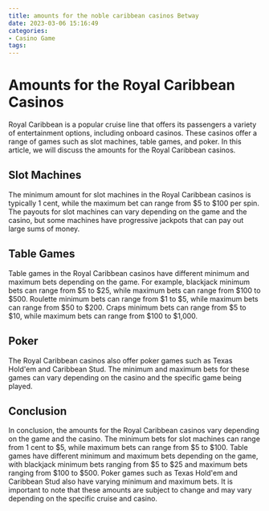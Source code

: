 ```yaml
---
title: amounts for the noble caribbean casinos Betway
date: 2023-03-06 15:16:49
categories:
- Casino Game
tags:
---
```

# Amounts for the Royal Caribbean Casinos

Royal Caribbean is a popular cruise line that offers its passengers a variety of entertainment options, including onboard casinos. These casinos offer a range of games such as slot machines, table games, and poker. In this article, we will discuss the amounts for the Royal Caribbean casinos.

## Slot Machines

The minimum amount for slot machines in the Royal Caribbean casinos is typically 1 cent, while the maximum bet can range from $5 to $100 per spin. The payouts for slot machines can vary depending on the game and the casino, but some machines have progressive jackpots that can pay out large sums of money.

## Table Games

Table games in the Royal Caribbean casinos have different minimum and maximum bets depending on the game. For example, blackjack minimum bets can range from $5 to $25, while maximum bets can range from $100 to $500. Roulette minimum bets can range from $1 to $5, while maximum bets can range from $50 to $200. Craps minimum bets can range from $5 to $10, while maximum bets can range from $100 to $1,000.

## Poker

The Royal Caribbean casinos also offer poker games such as Texas Hold'em and Caribbean Stud. The minimum and maximum bets for these games can vary depending on the casino and the specific game being played.

## Conclusion

In conclusion, the amounts for the Royal Caribbean casinos vary depending on the game and the casino. The minimum bets for slot machines can range from 1 cent to $5, while maximum bets can range from $5 to $100. Table games have different minimum and maximum bets depending on the game, with blackjack minimum bets ranging from $5 to $25 and maximum bets ranging from $100 to $500. Poker games such as Texas Hold'em and Caribbean Stud also have varying minimum and maximum bets. It is important to note that these amounts are subject to change and may vary depending on the specific cruise and casino.
